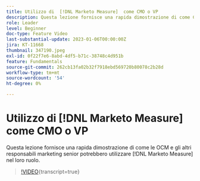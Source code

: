 ```yaml
---
title: Utilizzo di  [!DNL Marketo Measure]  come CMO o VP
description: Questa lezione fornisce una rapida dimostrazione di come CMO e altri senior marketing leader potrebbero utilizzare  [!DNL Marketo Measure]  nel loro ruolo.
role: Leader
level: Beginner
doc-type: Feature Video
last-substantial-update: 2023-01-06T00:00:00Z
jira: KT-11668
thumbnail: 347190.jpeg
exl-id: 0f22f7e6-8abd-4df5-b71c-38748c4d951b
feature: Fundamentals
source-git-commit: 262cb13fa02b32f7918ebd569720b80078c2b28d
workflow-type: tm+mt
source-wordcount: '54'
ht-degree: 0%

---
```


# Utilizzo di [!DNL Marketo Measure] come CMO o VP

Questa lezione fornisce una rapida dimostrazione di come le OCM e gli altri responsabili marketing senior potrebbero utilizzare [!DNL Marketo Measure] nel loro ruolo.

>[!VIDEO](https://video.tv.adobe.com/v/347190/?learn=on){transcript=true}
